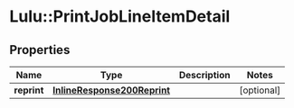 # Lulu::PrintJobLineItemDetail

## Properties
Name | Type | Description | Notes
------------ | ------------- | ------------- | -------------
**reprint** | [**InlineResponse200Reprint**](InlineResponse200Reprint.md) |  | [optional] 


